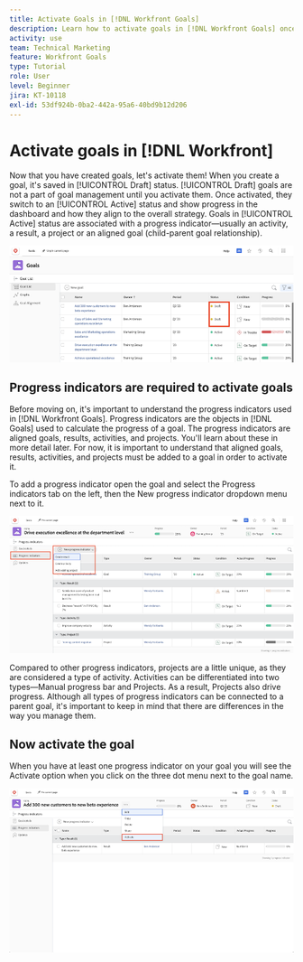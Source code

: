 ```yaml
---
title: Activate Goals in [!DNL Workfront Goals]
description: Learn how to activate goals in [!DNL Workfront Goals] once you have created them.
activity: use
team: Technical Marketing
feature: Workfront Goals
type: Tutorial
role: User
level: Beginner
jira: KT-10118
exl-id: 53df924b-0ba2-442a-95a6-40bd9b12d206
---
```

# Activate goals in [!DNL Workfront]

Now that you have created goals, let's activate them! When you create a goal, it's saved in [!UICONTROL Draft] status. [!UICONTROL Draft] goals are not a part of goal management until you activate them. Once activated, they switch to an [!UICONTROL Active] status and show progress in the dashboard and how they align to the overall strategy. Goals in [!UICONTROL Active] status are associated with a progress indicator—usually an activity, a result, a project or an aligned goal (child-parent goal relationship).

![A screenshot of a goal in Workfront Goals in a Draft status](assets/04-workfront-goals-activate-goals.png)

## Progress indicators are required to activate goals

Before moving on, it's important to understand the progress indicators used in [!DNL Workfront Goals]. Progress indicators are the objects in [!DNL Goals] used to calculate the progress of a goal. The progress indicators are aligned goals, results, activities, and projects. You'll learn about these in more detail later. For now, it is important to understand that aligned goals, results, activities, and projects must be added to a goal in order to activate it.

To add a progress indicator open the goal and select the Progress indicators tab on the left, then the New progress indicator dropdown menu next to it.

![A screenshot showing results, activities, and projects, and goal progress indicators.](assets/05-workfront-goals-progress-indicators.png)

Compared to other progress indicators, projects are a little unique, as they are considered a type of activity. Activities can be differentiated into two types—Manual progress bar and Projects. As a result, Projects also drive progress. Although all types of progress indicators can be connected to a parent goal, it's important to keep in mind that there are differences in the way you manage them.

## Now activate the goal

When you have at least one progress indicator on your goal you will see the Activate option when you click on the three dot menu next to the goal name.

![A screenshot showing how to activate a goal.](assets/activate-a-goal-with-a-result.png)

